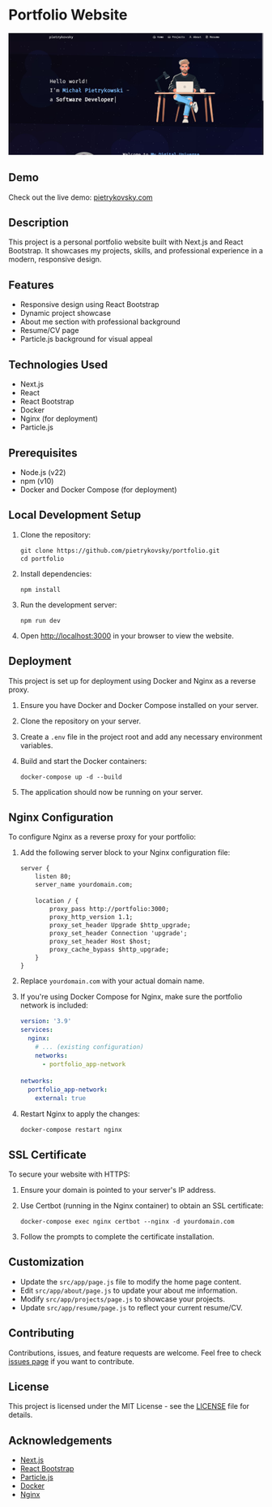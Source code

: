 # Portfolio Website

![Portfolio Preview](public/previews/portfolio.jpg)

## Demo
Check out the live demo: [pietrykovsky.com](https://pietrykovsky.com)

## Description
This project is a personal portfolio website built with Next.js and React Bootstrap. It showcases my projects, skills, and professional experience in a modern, responsive design.

## Features
- Responsive design using React Bootstrap
- Dynamic project showcase
- About me section with professional background
- Resume/CV page
- Particle.js background for visual appeal

## Technologies Used
- Next.js
- React
- React Bootstrap
- Docker
- Nginx (for deployment)
- Particle.js

## Prerequisites
- Node.js (v22)
- npm (v10)
- Docker and Docker Compose (for deployment)

## Local Development Setup
1. Clone the repository:
   ```
   git clone https://github.com/pietrykovsky/portfolio.git
   cd portfolio
   ```

2. Install dependencies:
   ```
   npm install
   ```

3. Run the development server:
   ```
   npm run dev
   ```

4. Open [http://localhost:3000](http://localhost:3000) in your browser to view the website.

## Deployment
This project is set up for deployment using Docker and Nginx as a reverse proxy.

1. Ensure you have Docker and Docker Compose installed on your server.

2. Clone the repository on your server.

3. Create a `.env` file in the project root and add any necessary environment variables.

4. Build and start the Docker containers:
   ```
   docker-compose up -d --build
   ```

5. The application should now be running on your server.

## Nginx Configuration
To configure Nginx as a reverse proxy for your portfolio:

1. Add the following server block to your Nginx configuration file:

   ```nginx
   server {
       listen 80;
       server_name yourdomain.com;

       location / {
           proxy_pass http://portfolio:3000;
           proxy_http_version 1.1;
           proxy_set_header Upgrade $http_upgrade;
           proxy_set_header Connection 'upgrade';
           proxy_set_header Host $host;
           proxy_cache_bypass $http_upgrade;
       }
   }
   ```

2. Replace `yourdomain.com` with your actual domain name.

3. If you're using Docker Compose for Nginx, make sure the portfolio network is included:

   ```yaml
   version: '3.9'
   services:
     nginx:
       # ... (existing configuration)
       networks:
         - portfolio_app-network
   
   networks:
     portfolio_app-network:
       external: true
   ```

4. Restart Nginx to apply the changes:
   ```
   docker-compose restart nginx
   ```

## SSL Certificate
To secure your website with HTTPS:

1. Ensure your domain is pointed to your server's IP address.

2. Use Certbot (running in the Nginx container) to obtain an SSL certificate:
   ```
   docker-compose exec nginx certbot --nginx -d yourdomain.com
   ```

3. Follow the prompts to complete the certificate installation.

## Customization
- Update the `src/app/page.js` file to modify the home page content.
- Edit `src/app/about/page.js` to update your about me information.
- Modify `src/app/projects/page.js` to showcase your projects.
- Update `src/app/resume/page.js` to reflect your current resume/CV.

## Contributing
Contributions, issues, and feature requests are welcome. Feel free to check [issues page](https://github.com/pietrykovsky/portfolio/issues) if you want to contribute.

## License
This project is licensed under the MIT License - see the [LICENSE](LICENSE) file for details.

## Acknowledgements
- [Next.js](https://nextjs.org/)
- [React Bootstrap](https://react-bootstrap.github.io/)
- [Particle.js](https://particles.js.org/)
- [Docker](https://www.docker.com/)
- [Nginx](https://www.nginx.com/)